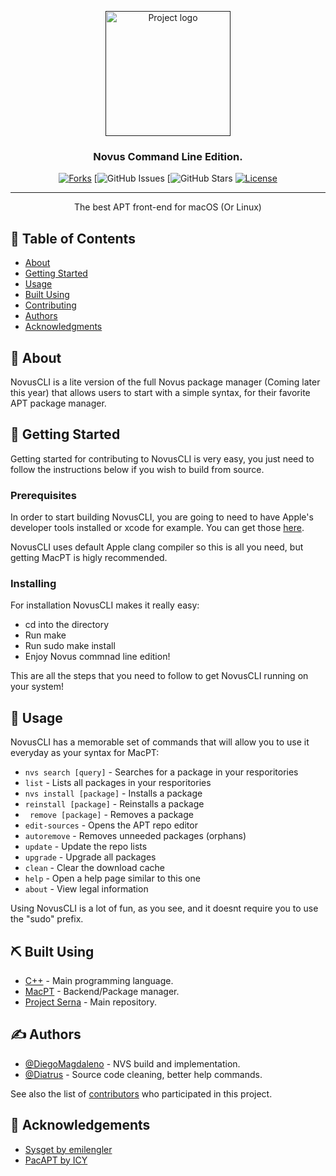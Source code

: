 <p align="center">
  <a href="" rel="noopener">
 <img width=200px height=200px src="https://i.imgur.com/hKwFkEZ.png" alt="Project logo"></a>
</p>

<h3 align="center">Novus Command Line Edition.</h3>

<div align="center">

  [![Forks](https://img.shields.io/github/forks/Official-polar-team/NovusCLI.svg)]() 
  [![GitHub Issues](https://img.shields.io/github/issues/Official-polar-team/NovusCLI.svg)
  [![GitHub Stars](https://img.shields.io/github/stars/Official-polar-team/NovusCLI.svg)
  [![License](https://img.shields.io/github/license/DiegoMagdaIeno/NovusCommnadLineEdition.svg?style=flat-square)](/LICENSE)

</div>

---

<p align="center"> The best APT front-end for macOS (Or Linux)
    <br> 
</p>

## 📝 Table of Contents
- [About](#about)
- [Getting Started](#getting_started)
- [Usage](#usage)
- [Built Using](#built_using)
- [Contributing](../CONTRIBUTING.md)
- [Authors](#authors)
- [Acknowledgments](#acknowledgement)

## 🧐 About <a name = "about"></a>
NovusCLI is a lite version of the full Novus package manager (Coming later this year) that allows users to start with a simple syntax, for their favorite APT package manager.

## 🏁 Getting Started <a name = "getting_started"></a>
Getting started for contributing to NovusCLI is very easy, you just need to follow the instructions below if you wish to build from source.

### Prerequisites
In order to start building NovusCLI, you are going to need to have Apple's developer tools installed or xcode for example. You can get those [here](https://developer.apple.com/xcode/).

NovusCLI uses default Apple clang compiler so this is all you need, but getting MacPT is higly recommended.

### Installing

For installation NovusCLI makes it really easy:

* cd into the directory
* Run make 
* Run sudo make install
* Enjoy Novus commnad line edition!

This are all the steps that you need to follow to get NovusCLI running on your system!

## 🎈 Usage <a name="usage"></a>
NovusCLI has a memorable set of commands that will allow you to use it everyday as your syntax for MacPT:

* ```nvs search [query]``` - Searches for a package in your resporitories
* ```list```  - Lists all packages in your resporitories
* ```nvs install [package]``` - Installs a package 
* ```reinstall [package]``` - Reinstalls a package
* ``` remove [package]``` - Removes a package
* ```edit-sources``` - Opens the APT repo editor
* ```autoremove``` - Removes unneeded packages (orphans)
* ```update``` - Update the repo lists
* ```upgrade``` - Upgrade all packages
* ```clean``` - Clear the download cache
* ```help``` - Open a help page similar to this one
* ```about``` - View legal information

Using NovusCLI is a lot of fun, as you see, and it doesnt require you to use the "sudo" prefix.

## ⛏️ Built Using <a name = "built_using"></a>
- [C++](http://www.cplusplus.com/) - Main programming language.
- [MacPT](https://github.com/DiegoMagdaIeno/MacPT) - Backend/Package manager.
- [Project Serna](https://sernarepo.com/) - Main repository.

## ✍️ Authors <a name = "authors"></a>
- [@DiegoMagdaleno](https://github.com/DiegoMagdaIeno) - NVS build and implementation.
- [@Diatrus](https://github.com/Diatrus) - Source code cleaning, better help commands.

See also the list of [contributors](https://github.com/kylelobo/The-Documentation-Compendium/contributors) who participated in this project.

## 🎉 Acknowledgements <a name = "acknowledgement"></a>
- [Sysget by emilengler](https://github.com/emilengler/sysget) 
- [PacAPT by ICY](https://github.com/icy/pacapt)
